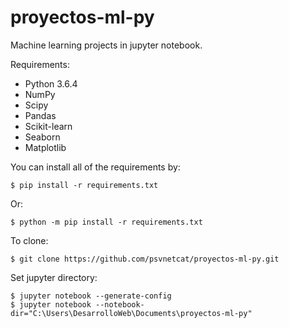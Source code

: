 # proyectos-ml-py
Machine learning projects in jupyter notebook.

Requirements:
- Python 3.6.4
- NumPy
- Scipy
- Pandas
- Scikit-learn
- Seaborn
- Matplotlib

You can install all of the requirements by:

    $ pip install -r requirements.txt
Or:

    $ python -m pip install -r requirements.txt

To clone:

    $ git clone https://github.com/psvnetcat/proyectos-ml-py.git
    
Set jupyter directory:

    $ jupyter notebook --generate-config
    $ jupyter notebook --notebook-dir="C:\Users\DesarrolloWeb\Documents\proyectos-ml-py"

